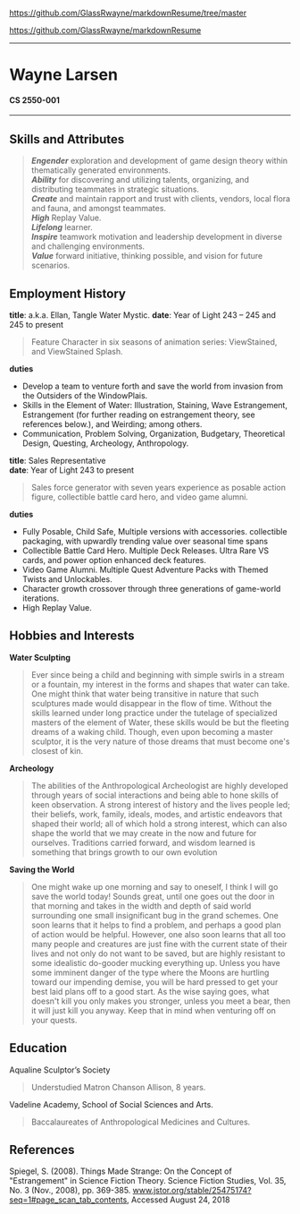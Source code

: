 
https://github.com/GlassRwayne/markdownResume/tree/master

https://github.com/GlassRwayne/markdownResume

---
# Wayne Larsen
#### CS 2550-001
--- 
  
  
## Skills and Attributes

>**_Engender_** exploration and development of game design theory within thematically generated environments.  
**_Ability_** for discovering and utilizing talents, organizing, and distributing teammates in strategic situations.  
**_Create_** and maintain rapport and trust with clients, vendors, local flora and fauna, and amongst teammates.  
**_High_** Replay Value.  
**_Lifelong_** learner.  
**_Inspire_** teamwork motivation and leadership development in diverse and challenging environments.  
**_Value_** forward initiative, thinking possible, and vision for future scenarios.
   
   
## Employment History


**title**: a.k.a. Ellan,  Tangle Water Mystic.
**date**: Year of Light 243 – 245 and 245 to present
 >Feature Character in six seasons of animation series: ViewStained, and ViewStained Splash.
 
**duties**
- Develop a team to venture forth and save the world from invasion from the Outsiders of the WindowPlais.
- Skills in the Element of Water: Illustration, Staining, Wave Estrangement, Estrangement (for further reading on estrangement theory, see references below.), and Weirding; among others.
- Communication, Problem Solving, Organization, Budgetary, Theoretical Design, Questing, Archeology, Anthropology.
 
**title**: Sales Representative\
**date**: Year of Light 243 to present
> Sales force generator with seven years experience as posable action figure, collectible battle card hero, and video game alumni.

**duties**  
- Fully Posable, Child Safe, Multiple versions with accessories. collectible packaging, with upwardly trending value over seasonal time spans  
- Collectible Battle Card Hero. Multiple Deck Releases. Ultra Rare VS cards, and power option enhanced deck features.  
- Video Game Alumni. Multiple Quest Adventure Packs with Themed Twists and Unlockables.  
- Character growth crossover through three generations of game-world iterations.  
- High Replay Value.  
 

## Hobbies and Interests  
 
**Water Sculpting**  
> Ever since being a child and beginning with simple swirls in a stream or a fountain, my interest in the forms and shapes that water can take. One might think that water being transitive in nature that such sculptures made would disappear in the flow of time. Without the skills learned under long practice under the tutelage of specialized masters of the element of Water, these skills would be but the fleeting dreams of a waking child. Though, even upon becoming a master sculptor, it is the very nature of those dreams that must become one's closest of kin.   
 
**Archeology** 
> The abilities of the Anthropological Archeologist are highly developed through years of social interactions and being able to hone skills of keen observation. A strong interest of history and the lives people led; their beliefs, work, family, ideals, modes, and artistic endeavors that shaped their world; all of which hold a strong interest, which can also shape the world that we may create in the now and future for ourselves. Traditions carried forward, and wisdom learned is something that brings growth to our own evolution 
 
**Saving the World**
> One might wake up one morning and say to oneself, I think I will go save the world today! Sounds great, until one goes out the door in that morning and takes in the width and depth of said world surrounding one small insignificant bug in the grand schemes. One soon learns that it helps to find a problem, and perhaps a good plan of action would be helpful. However, one also soon learns that all too many people and creatures are just fine with the current state of their lives and not only do not want to be saved, but are highly resistant to some idealistic do-gooder mucking everything up. Unless you have some imminent danger of the type where the Moons are hurtling toward our impending demise, you will be hard pressed to get your best laid plans off to a good start. As the wise saying goes, what doesn't kill you only makes you stronger, unless you meet a bear, then it will just kill you anyway. Keep that in mind when venturing off on your quests.
	
## Education

 
 Aqualine Sculptor’s Society 
> Understudied Matron Chanson Allison, 8 years.

Vadeline Academy, School of Social Sciences and Arts.
> Baccalaureates of Anthropological Medicines and Cultures.
 
## References
  Spiegel, S. (2008). Things Made Strange: On the Concept of "Estrangement" in Science Fiction Theory. Science Fiction Studies,  Vol. 35, No. 3 (Nov., 2008), pp. 369-385. www.jstor.org/stable/25475174?seq=1#page_scan_tab_contents, Accessed August 24, 2018 
  